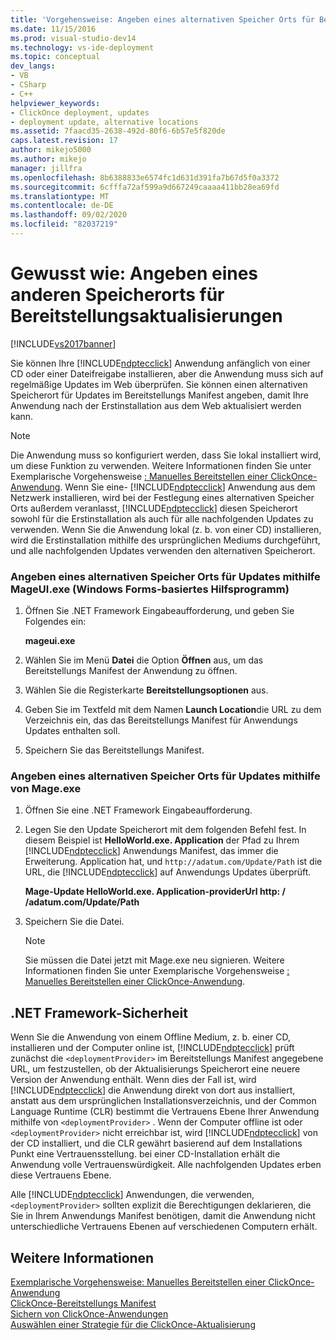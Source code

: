 ```yaml
---
title: 'Vorgehensweise: Angeben eines alternativen Speicher Orts für Bereitstellungs Aktualisierungen | Microsoft-Dokumentation'
ms.date: 11/15/2016
ms.prod: visual-studio-dev14
ms.technology: vs-ide-deployment
ms.topic: conceptual
dev_langs:
- VB
- CSharp
- C++
helpviewer_keywords:
- ClickOnce deployment, updates
- deployment update, alternative locations
ms.assetid: 7faacd35-2638-492d-80f6-6b57e5f820de
caps.latest.revision: 17
author: mikejo5000
ms.author: mikejo
manager: jillfra
ms.openlocfilehash: 8b6388833e6574fc1d631d391fa7b67d5f0a3372
ms.sourcegitcommit: 6cfffa72af599a9d667249caaaa411bb28ea69fd
ms.translationtype: MT
ms.contentlocale: de-DE
ms.lasthandoff: 09/02/2020
ms.locfileid: "82037219"
---
```

# <a name="how-to-specify-an-alternate-location-for-deployment-updates"></a>Gewusst wie: Angeben eines anderen Speicherorts für Bereitstellungsaktualisierungen
[!INCLUDE[vs2017banner](../includes/vs2017banner.md)]

Sie können Ihre [!INCLUDE[ndptecclick](../includes/ndptecclick-md.md)] Anwendung anfänglich von einer CD oder einer Dateifreigabe installieren, aber die Anwendung muss sich auf regelmäßige Updates im Web überprüfen. Sie können einen alternativen Speicherort für Updates im Bereitstellungs Manifest angeben, damit Ihre Anwendung nach der Erstinstallation aus dem Web aktualisiert werden kann.  
  
> [!NOTE]
> Die Anwendung muss so konfiguriert werden, dass Sie lokal installiert wird, um diese Funktion zu verwenden. Weitere Informationen finden Sie unter Exemplarische Vorgehensweise [: Manuelles Bereitstellen einer ClickOnce-Anwendung](../deployment/walkthrough-manually-deploying-a-clickonce-application.md). Wenn Sie eine- [!INCLUDE[ndptecclick](../includes/ndptecclick-md.md)] Anwendung aus dem Netzwerk installieren, wird bei der Festlegung eines alternativen Speicher Orts außerdem veranlasst, [!INCLUDE[ndptecclick](../includes/ndptecclick-md.md)] diesen Speicherort sowohl für die Erstinstallation als auch für alle nachfolgenden Updates zu verwenden. Wenn Sie die Anwendung lokal (z. b. von einer CD) installieren, wird die Erstinstallation mithilfe des ursprünglichen Mediums durchgeführt, und alle nachfolgenden Updates verwenden den alternativen Speicherort.  
  
### <a name="specifying-an-alternate-location-for-updates-by-using-mageuiexe-windows-forms-based-utility"></a>Angeben eines alternativen Speicher Orts für Updates mithilfe MageUI.exe (Windows Forms-basiertes Hilfsprogramm)  
  
1. Öffnen Sie .NET Framework Eingabeaufforderung, und geben Sie Folgendes ein:  
  
     **mageui.exe**  
  
2. Wählen Sie im Menü **Datei** die Option **Öffnen** aus, um das Bereitstellungs Manifest der Anwendung zu öffnen.  
  
3. Wählen Sie die Registerkarte **Bereitstellungsoptionen** aus.  
  
4. Geben Sie im Textfeld mit dem Namen **Launch Location**die URL zu dem Verzeichnis ein, das das Bereitstellungs Manifest für Anwendungs Updates enthalten soll.  
  
5. Speichern Sie das Bereitstellungs Manifest.  
  
### <a name="specifying-an-alternate-location-for-updates-by-using-mageexe"></a>Angeben eines alternativen Speicher Orts für Updates mithilfe von Mage.exe  
  
1. Öffnen Sie eine .NET Framework Eingabeaufforderung.  
  
2. Legen Sie den Update Speicherort mit dem folgenden Befehl fest. In diesem Beispiel ist **HelloWorld.exe. Application** der Pfad zu Ihrem [!INCLUDE[ndptecclick](../includes/ndptecclick-md.md)] Anwendungs Manifest, das immer die Erweiterung. Application hat, und `http://adatum.com/Update/Path` ist die URL, die [!INCLUDE[ndptecclick](../includes/ndptecclick-md.md)] auf Anwendungs Updates überprüft.  
  
     **Mage-Update HelloWorld.exe. Application-providerUrl http: \/ /adatum.com/Update/Path**  
  
3. Speichern Sie die Datei.  
  
    > [!NOTE]
    > Sie müssen die Datei jetzt mit Mage.exe neu signieren. Weitere Informationen finden Sie unter Exemplarische Vorgehensweise [: Manuelles Bereitstellen einer ClickOnce-Anwendung](../deployment/walkthrough-manually-deploying-a-clickonce-application.md).  
  
## <a name="net-framework-security"></a>.NET Framework-Sicherheit  
 Wenn Sie die Anwendung von einem Offline Medium, z. b. einer CD, installieren und der Computer online ist, [!INCLUDE[ndptecclick](../includes/ndptecclick-md.md)] prüft zunächst die `<deploymentProvider>` im Bereitstellungs Manifest angegebene URL, um festzustellen, ob der Aktualisierungs Speicherort eine neuere Version der Anwendung enthält. Wenn dies der Fall ist, wird [!INCLUDE[ndptecclick](../includes/ndptecclick-md.md)] die Anwendung direkt von dort aus installiert, anstatt aus dem ursprünglichen Installationsverzeichnis, und der Common Language Runtime (CLR) bestimmt die Vertrauens Ebene Ihrer Anwendung mithilfe von `<deploymentProvider>` . Wenn der Computer offline ist oder `<deploymentProvider>` nicht erreichbar ist, wird [!INCLUDE[ndptecclick](../includes/ndptecclick-md.md)] von der CD installiert, und die CLR gewährt basierend auf dem Installations Punkt eine Vertrauensstellung. bei einer CD-Installation erhält die Anwendung volle Vertrauenswürdigkeit. Alle nachfolgenden Updates erben diese Vertrauens Ebene.  
  
 Alle [!INCLUDE[ndptecclick](../includes/ndptecclick-md.md)] Anwendungen, die verwenden, `<deploymentProvider>` sollten explizit die Berechtigungen deklarieren, die Sie in Ihrem Anwendungs Manifest benötigen, damit die Anwendung nicht unterschiedliche Vertrauens Ebenen auf verschiedenen Computern erhält.  
  
## <a name="see-also"></a>Weitere Informationen  
 [Exemplarische Vorgehensweise: Manuelles Bereitstellen einer ClickOnce-Anwendung](../deployment/walkthrough-manually-deploying-a-clickonce-application.md)   
 [ClickOnce-Bereitstellungs Manifest](../deployment/clickonce-deployment-manifest.md)   
 [Sichern von ClickOnce-Anwendungen](../deployment/securing-clickonce-applications.md)   
 [Auswählen einer Strategie für die ClickOnce-Aktualisierung](../deployment/choosing-a-clickonce-update-strategy.md)

